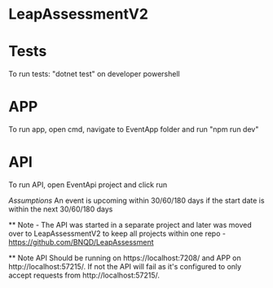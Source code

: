 # LeapAssessmentV2

# Tests
To run tests: "dotnet test" on developer powershell

# APP
To run app, open cmd, navigate to EventApp folder and run "npm run dev"

# API
To run API, open EventApi project and click run

*Assumptions*
An event is upcoming within 30/60/180 days if the start date is within the next 30/60/180 days


** Note - The API was started in a separate project and later was moved over to LeapAssessmentV2 to keep all projects within one repo - https://github.com/BNQD/LeapAssessment

** Note API Should be running on https://localhost:7208/ and APP on http://localhost:57215/. If not the API will fail as it's configured to only accept requests from http://localhost:57215/.
